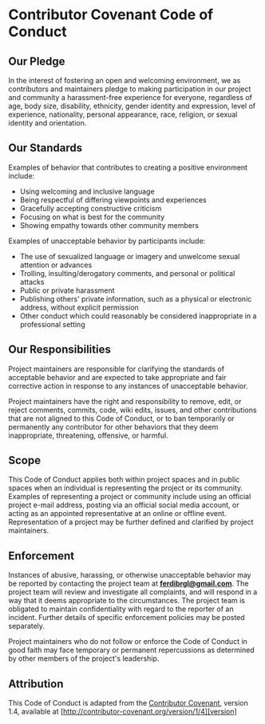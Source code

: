# Contributor Covenant Code of Conduct

## Our Pledge

In the interest of fostering an open and welcoming environment, we as contributors and maintainers pledge to making participation in our project and community a harassment-free experience for everyone, regardless of age, body size, disability, ethnicity, gender identity and expression, level of experience, nationality, personal appearance, race, religion, or sexual identity and orientation.

## Our Standards

Examples of behavior that contributes to creating a positive environment include:

* Using welcoming and inclusive language  
* Being respectful of differing viewpoints and experiences  
* Gracefully accepting constructive criticism  
* Focusing on what is best for the community  
* Showing empathy towards other community members  

Examples of unacceptable behavior by participants include:

* The use of sexualized language or imagery and unwelcome sexual attention or advances  
* Trolling, insulting/derogatory comments, and personal or political attacks  
* Public or private harassment  
* Publishing others' private information, such as a physical or electronic address, without explicit permission  
* Other conduct which could reasonably be considered inappropriate in a professional setting  

## Our Responsibilities

Project maintainers are responsible for clarifying the standards of acceptable behavior and are expected to take appropriate and fair corrective action in response to any instances of unacceptable behavior.

Project maintainers have the right and responsibility to remove, edit, or reject comments, commits, code, wiki edits, issues, and other contributions that are not aligned to this Code of Conduct, or to ban temporarily or permanently any contributor for other behaviors that they deem inappropriate, threatening, offensive, or harmful.

## Scope

This Code of Conduct applies both within project spaces and in public spaces when an individual is representing the project or its community. Examples of representing a project or community include using an official project e-mail address, posting via an official social media account, or acting as an appointed representative at an online or offline event. Representation of a project may be further defined and clarified by project maintainers.

## Enforcement

Instances of abusive, harassing, or otherwise unacceptable behavior may be reported by contacting the project team at **ferdibrgl@gmail.com**. The project team will review and investigate all complaints, and will respond in a way that it deems appropriate to the circumstances. The project team is obligated to maintain confidentiality with regard to the reporter of an incident. Further details of specific enforcement policies may be posted separately.

Project maintainers who do not follow or enforce the Code of Conduct in good faith may face temporary or permanent repercussions as determined by other members of the project's leadership.

## Attribution

This Code of Conduct is adapted from the [Contributor Covenant][homepage], version 1.4, available at [http://contributor-covenant.org/version/1/4][version]

[homepage]: http://contributor-covenant.org  
[version]: http://contributor-covenant.org/version/1/4/
